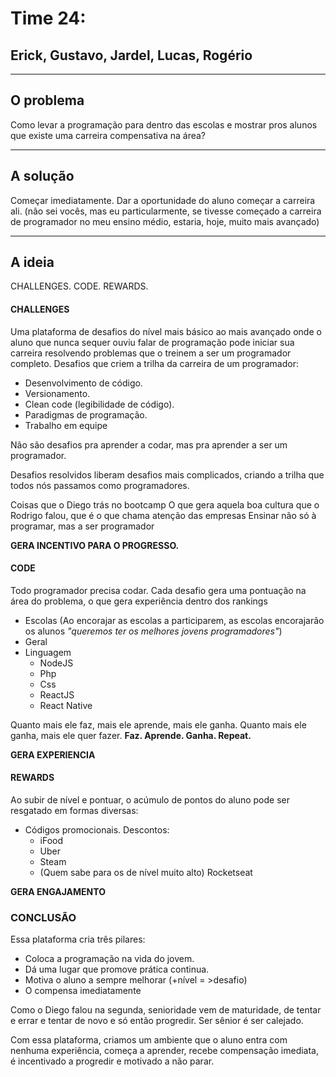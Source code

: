 
# **Time 24**: 
## Erick, Gustavo, Jardel, Lucas, Rogério

---

## O problema

Como levar a programação para dentro das escolas e mostrar pros alunos que existe uma carreira compensativa na área?

---

## A solução

Começar imediatamente. Dar a oportunidade do aluno começar a carreira ali.
(não sei vocês, mas eu particularmente, se tivesse começado a carreira de programador no meu ensino médio, estaria, hoje, muito mais avançado)

---

## A ideia

 CHALLENGES. CODE. REWARDS.

#### CHALLENGES

Uma plataforma de desafios do nível mais básico ao mais avançado onde o aluno que nunca sequer ouviu falar de programação pode iniciar sua carreira resolvendo problemas que o treinem a ser um programador completo. Desafios que criem a trilha da carreira de um programador:
  - Desenvolvimento de código.
  - Versionamento.
  - Clean code (legibilidade de código).
  - Paradigmas de programação.
  - Trabalho em equipe

Não são desafios pra aprender a codar, mas pra aprender a ser um programador.

Desafios resolvidos liberam desafios mais complicados, criando a trilha que todos nós passamos como programadores.

Coisas que o Diego trás no bootcamp
O que gera aquela boa cultura que o Rodrigo falou, que é o que chama atenção das empresas
Ensinar não só à programar, mas a ser programador

**GERA INCENTIVO PARA O PROGRESSO.**

#### CODE
Todo programador precisa codar. Cada desafio gera uma pontuação na área do problema, o que gera experiência dentro dos rankings
  * Escolas (Ao encorajar as escolas a participarem, as escolas encorajarão os alunos _"queremos ter os melhores jovens programadores"_)
  * Geral
  * Linguagem
    - NodeJS
    - Php
    - Css
    - ReactJS
    - React Native 

Quanto mais ele faz, mais ele aprende, mais ele ganha. Quanto mais ele ganha, mais ele quer fazer.
**Faz. Aprende. Ganha. Repeat.**

**GERA EXPERIENCIA** 

#### REWARDS

Ao subir de nível e pontuar, o acúmulo de pontos do aluno pode ser resgatado em formas diversas:
  * Códigos promocionais. Descontos:
    - iFood
    - Uber
    - Steam
    - (Quem sabe para os de nível muito alto) Rocketseat


**GERA ENGAJAMENTO**

### CONCLUSÃO
Essa plataforma cria três pilares:

* Coloca a programação na vida do jovem.
* Dá uma lugar que promove prática continua.
* Motiva o aluno a sempre melhorar (+nível = >desafio)
* O compensa imediatamente

Como o Diego falou na segunda, senioridade vem de maturidade, de tentar e errar e tentar de novo e só então progredir. Ser sênior é ser calejado. 

Com essa plataforma, criamos um ambiente que o aluno entra com nenhuma experiência, começa a aprender, recebe compensação imediata, é incentivado a progredir e motivado a não parar.

